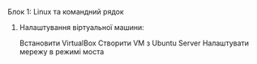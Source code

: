 Блок 1: Linux та командний рядок

1. Налаштування віртуальної машини:

    Встановити VirtualBox
    Створити VM з Ubuntu Server
    Налаштувати мережу в режимі моста
